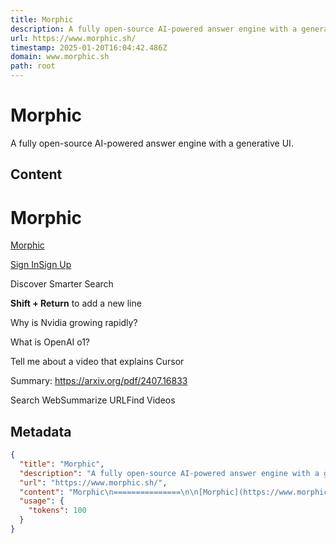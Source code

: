 ```yaml
---
title: Morphic
description: A fully open-source AI-powered answer engine with a generative UI.
url: https://www.morphic.sh/
timestamp: 2025-01-20T16:04:42.486Z
domain: www.morphic.sh
path: root
---
```


# Morphic


A fully open-source AI-powered answer engine with a generative UI.


## Content

Morphic
===============

[Morphic](https://www.morphic.sh/)

[Sign In](https://www.morphic.sh/login)[Sign Up](https://www.morphic.sh/signup)

Discover Smarter Search

**Shift + Return** to add a new line

Why is Nvidia growing rapidly?

What is OpenAI o1?

Tell me about a video that explains Cursor

Summary: https://arxiv.org/pdf/2407.16833

Search WebSummarize URLFind Videos

## Metadata

```json
{
  "title": "Morphic",
  "description": "A fully open-source AI-powered answer engine with a generative UI.",
  "url": "https://www.morphic.sh/",
  "content": "Morphic\n===============\n\n[Morphic](https://www.morphic.sh/)\n\n[Sign In](https://www.morphic.sh/login)[Sign Up](https://www.morphic.sh/signup)\n\nDiscover Smarter Search\n\n**Shift + Return** to add a new line\n\nWhy is Nvidia growing rapidly?\n\nWhat is OpenAI o1?\n\nTell me about a video that explains Cursor\n\nSummary: https://arxiv.org/pdf/2407.16833\n\nSearch WebSummarize URLFind Videos",
  "usage": {
    "tokens": 100
  }
}
```
